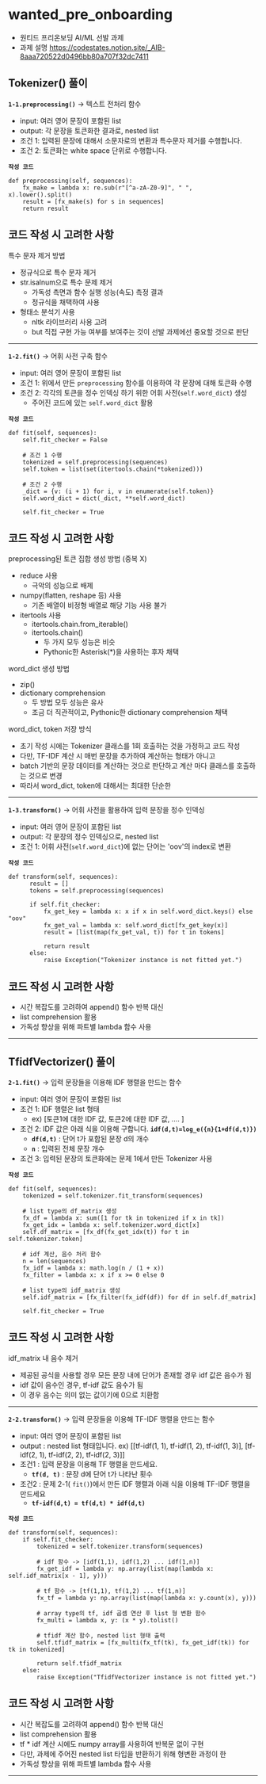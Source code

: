 # wanted_pre_onboarding
- 원티드 프리온보딩 AI/ML 선발 과제
- 과제 설명
https://codestates.notion.site/_AIB-8aaa720522d0496bb80a707f32dc7411

## Tokenizer() 풀이
**`1-1.preprocessing()`** -> 텍스트 전처리 함수
- input: 여러 영어 문장이 포함된 list
- output: 각 문장을 토큰화한 결과로, nested list
- 조건 1: 입력된 문장에 대해서 소문자로의 변환과 특수문자 제거를 수행합니다.
- 조건 2: 토큰화는 white space 단위로 수행합니다.


**`작성 코드`**
```
def preprocessing(self, sequences):
    fx_make = lambda x: re.sub(r"[^a-zA-Z0-9]", " ", x).lower().split()
    result = [fx_make(s) for s in sequences]
    return result
```

## 코드 작성 시 고려한 사항
특수 문자 제거 방법
- 정규식으로 특수 문자 제거
- str.isalnum으로 특수 문제 제거
    - 가독성 측면과 함수 실행 성능(속도) 측정 결과
    - 정규식을 채택하여 사용
- 형태소 분석기 사용
    - nltk 라이브러리 사용 고려  
    - but 직접 구현 가능 여부를 보여주는 것이 선발 과제에선 중요할 것으로 판단


---------
**`1-2.fit()`** -> 어휘 사전 구축 함수
- input: 여러 영어 문장이 포함된 list
- 조건 1: 위에서 만든 `preprocessing` 함수를 이용하여 각 문장에 대해 토큰화 수행
- 조건 2: 각각의 토큰을 정수 인덱싱 하기 위한 어휘 사전(`self.word_dict`) 생성
    - 주어진 코드에 있는 `self.word_dict` 활용


**`작성 코드`**
```
def fit(self, sequences):
    self.fit_checker = False

    # 조건 1 수행
    tokenized = self.preprocessing(sequences) 
    self.token = list(set(itertools.chain(*tokenized)))

    # 조건 2 수행
    _dict = {v: (i + 1) for i, v in enumerate(self.token)}
    self.word_dict = dict(_dict, **self.word_dict) 

    self.fit_checker = True
```
## 코드 작성 시 고려한 사항
preprocessing된 토큰 집합 생성 방법 (중복 X)
- reduce 사용
    - 극악의 성능으로 배제
- numpy(flatten, reshape 등) 사용
    - 기존 배열이 비정형 배열로 해당 기능 사용 불가 
- itertools 사용
    - itertools.chain.from_iterable()
    - itertools.chain()
        - 두 가지 모두 성능은 비슷
        - Pythonic한 Asterisk(*)을 사용하는 후자 채택

word_dict 생성 방법
- zip()
- dictionary comprehension
    - 두 방법 모두 성능은 유사
    - 조금 더 직관적이고, Pythonic한 dictionary comprehension 채택

word_dict, token 저장 방식
- 초기 작성 시에는 Tokenizer 클래스를 1회 호출하는 것을 가정하고 코드 작성
- 다만, TF-IDF 계산 시 매번 문장을 추가하여 계산하는 형태가 아니고
- batch 기반의 문장 데이터를 계산하는 것으로 판단하고 계산 마다 클래스를 호출하는 것으로 변경
- 따라서 word_dict, token에 대해서는 최대한 단순한 

---------
**`1-3.transform()`** -> 어휘 사전을 활용하여 입력 문장을 정수 인덱싱
- input: 여러 영어 문장이 포함된 list
- output: 각 문장의 정수 인덱싱으로, nested list
- 조건 1: 어휘 사전(`self.word_dict`)에 없는 단어는 'oov'의 index로 변환


**`작성 코드`**
```
def transform(self, sequences):
      result = []
      tokens = self.preprocessing(sequences)

      if self.fit_checker:
          fx_get_key = lambda x: x if x in self.word_dict.keys() else "oov"
          fx_get_val = lambda x: self.word_dict[fx_get_key(x)]
          result = [list(map(fx_get_val, t)) for t in tokens]

          return result
      else:
          raise Exception("Tokenizer instance is not fitted yet.")
```
## 코드 작성 시 고려한 사항
- 시간 복잡도를 고려하여 append() 함수 반복 대신
- list comprehension 활용
- 가독성 향상을 위해 파트별 lambda 함수 사용

---------

## TfidfVectorizer() 풀이
**`2-1.fit()`** -> 입력 문장들을 이용해 IDF 행렬을 만드는 함수
- input: 여러 영어 문장이 포함된 list
- 조건 1: IDF 행렬은 list 형태
    - ex) [토큰1에 대한 IDF 값, 토큰2에 대한 IDF 값, .... ]
- 조건 2: IDF 값은 아래 식을 이용해 구합니다.
    **`idf(d,t)=log_e({n}{1+df(d,t)})`**
    - **`df(d,t)`** : 단어 t가 포함된 문장 d의 개수
    - **`n`** : 입력된 전체 문장 개수
- 조건 3: 입력된 문장의 토큰화에는 문제 1에서 만든 Tokenizer 사용


**`작성 코드`**
```
def fit(self, sequences):
    tokenized = self.tokenizer.fit_transform(sequences)

    # list type의 df_matrix 생성
    fx_df = lambda x: sum([1 for tk in tokenized if x in tk])
    fx_get_idx = lambda x: self.tokenizer.word_dict[x]
    self.df_matrix = [fx_df(fx_get_idx(t)) for t in self.tokenizer.token]

    # idf 계산, 음수 처리 함수
    n = len(sequences)
    fx_idf = lambda x: math.log(n / (1 + x))
    fx_filter = lambda x: x if x >= 0 else 0

    # list type의 idf_matrix 생성
    self.idf_matrix = [fx_filter(fx_idf(df)) for df in self.df_matrix]  

    self.fit_checker = True
```

## 코드 작성 시 고려한 사항
idf_matrix 내 음수 제거
- 제공된 공식을 사용할 경우 모든 문장 내에 단어가 존재할 경우 idf 값은 음수가 됨
- idf 값이 음수인 경우, tf-idf 값도 음수가 됨
- 이 경우 음수는 의미 없는 값이기에 0으로 치환함


---------
**`2-2.transform()`** -> 입력 문장들을 이용해 TF-IDF 행렬을 만드는 함수
- input: 여러 영어 문장이 포함된 list
- output : nested list 형태입니다.
    ex) [[tf-idf(1, 1), tf-idf(1, 2), tf-idf(1, 3)], [tf-idf(2, 1), tf-idf(2, 2), tf-idf(2, 3)]]
- 조건1 : 입력 문장을 이용해 TF 행렬을 만드세요.
    - **`tf(d, t)`** : 문장 d에 단어 t가 나타난 횟수
- 조건2 : 문제 2-1( `fit()`)에서 만든 IDF 행렬과 아래 식을 이용해 TF-IDF 행렬을 만드세요
    - **`tf-idf(d,t) = tf(d,t) * idf(d,t)`**
        
        
**`작성 코드`**
```
def transform(self, sequences):
    if self.fit_checker:
        tokenized = self.tokenizer.transform(sequences)

        # idf 함수 -> [idf(1,1), idf(1,2) ... idf(1,n)]
        fx_get_idf = lambda y: np.array(list(map(lambda x: self.idf_matrix[x - 1], y)))

        # tf 함수 -> [tf(1,1), tf(1,2) ... tf(1,n)]
        fx_tf = lambda y: np.array(list(map(lambda x: y.count(x), y)))

        # array type의 tf, idf 곱셈 연산 후 list 형 변환 함수
        fx_multi = lambda x, y: (x * y).tolist()

        # tfidf 계산 함수, nested list 형태 출력
        self.tfidf_matrix = [fx_multi(fx_tf(tk), fx_get_idf(tk)) for tk in tokenized]

        return self.tfidf_matrix
    else:
        raise Exception("TfidfVectorizer instance is not fitted yet.")
```
## 코드 작성 시 고려한 사항
- 시간 복잡도를 고려하여 append() 함수 반복 대신
- list comprehension 활용
- tf * idf 계산 시에도 numpy array를 사용하여 반복문 없이 구현
- 다만, 과제에 주어진 nested list 타입을 반환하기 위해 형변환 과정이 한
- 가독성 향상을 위해 파트별 lambda 함수 사용


---------
